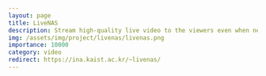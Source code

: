 ```yaml
---
layout: page
title: LiveNAS
description: Stream high-quality live video to the viewers even when network becomes congested.
img: /assets/img/project/livenas/livenas.png
importance: 10000
category: video
redirect: https://ina.kaist.ac.kr/~livenas/
---
```

